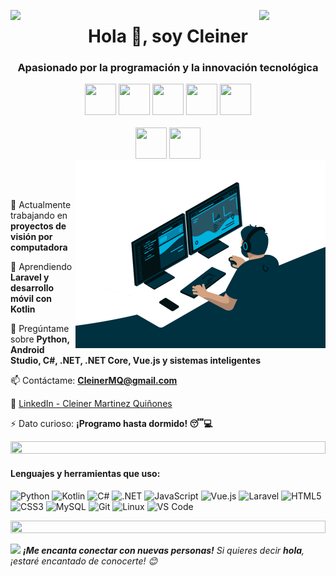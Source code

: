 <img align="left" src="https://user-images.githubusercontent.com/65187002/144930161-2f783401-8d27-4fdf-a2f7-cc0ba32f1f1f.gif" width="21%" style="display:inline;"><img align="right" src="https://user-images.githubusercontent.com/65187002/144930161-2f783401-8d27-4fdf-a2f7-cc0ba32f1f1f.gif" width="21%" style="display:inline;">

<h1 align="center">Hola 👋, soy Cleiner</h1>
<h3 align="center">Apasionado por la programación y la innovación tecnológica</h3>

<p align="center">
</p>

<div align="center">
  <img src="https://techstack-generator.vercel.app/python-icon.svg" width="50" height="50" />
  <img src="https://techstack-generator.vercel.app/js-icon.svg" width="50" height="50" />
  <img src="https://techstack-generator.vercel.app/webpack-icon.svg" width="50" height="50" />
  <img src="https://techstack-generator.vercel.app/mysql-icon.svg" width="50" height="50" />
  <img  src="https://techstack-generator.vercel.app/csharp-icon.svg" width="50" height="50" />
</div>

<br>

<div align="center">
  <img src="https://techstack-generator.vercel.app/github-icon.svg" width="50" height="50" />
  <img src="https://techstack-generator.vercel.app/restapi-icon.svg" width="50" height="50" />
</div>

<img align="right" alt="Coding" width="400" src="https://github.com/supravatm/supravatm/blob/main/src/code.gif">

<br><br>

🔭 Actualmente trabajando en **proyectos de visión por computadora**

🌱 Aprendiendo **Laravel y desarrollo móvil con Kotlin**

💬 Pregúntame sobre **Python, Android Studio, C#, .NET, .NET Core, Vue.js y sistemas inteligentes**

📫 Contáctame: **CleinerMQ@gmail.com** 

🔗 [LinkedIn - Cleiner Martinez Quiñones](https://www.linkedin.com/in/cleinermartinezquinones)


⚡ Dato curioso: **¡Programo hasta dormido! 😴💻**

<img src="https://i.imgur.com/dBaSKWF.gif" height="20" width="100%">

#### Lenguajes y herramientas que uso:

![Python](https://img.shields.io/badge/-Python-346e9e?style=flat-square&logo=python&logoColor=white)
![Kotlin](https://img.shields.io/badge/-Kotlin-7f52ff?style=flat-square&logo=kotlin&logoColor=white)
![C#](https://img.shields.io/badge/-C%23-68217A?style=flat-square&logo=csharp&logoColor=white)
![.NET](https://img.shields.io/badge/-.NET-512BD4?style=flat-square&logo=dotnet&logoColor=white)
![JavaScript](https://img.shields.io/badge/-JavaScript-f7df1e?style=flat-square&logo=javascript&logoColor=black)
![Vue.js](https://img.shields.io/badge/-Vue.js-42b883?style=flat-square&logo=vue.js&logoColor=white)
![Laravel](https://img.shields.io/badge/-Laravel-ff2d20?style=flat-square&logo=laravel&logoColor=white)
![HTML5](https://img.shields.io/badge/-HTML5-e34f26?style=flat-square&logo=html5&logoColor=white)
![CSS3](https://img.shields.io/badge/-CSS3-1572b6?style=flat-square&logo=css3)
![MySQL](https://img.shields.io/badge/-MySQL-00758f?style=flat-square&logo=mysql)
![Git](https://img.shields.io/badge/-Git-f05032?style=flat-square&logo=git&logoColor=white)
![Linux](https://img.shields.io/badge/-Linux-000000?style=flat-square&logo=linux&logoColor=white)
![VS Code](https://img.shields.io/badge/-VSCode-007ACC?style=flat-square&logo=visualstudiocode)

<img src="https://i.imgur.com/dBaSKWF.gif" height="20" width="100%">

<img src="https://media.giphy.com/media/LnQjpWaON8nhr21vNW/giphy.gif" width="60"> <em><b>¡Me encanta conectar con nuevas personas!</b> Si quieres decir <b>hola</b>, ¡estaré encantado de conocerte! 😊</em>


